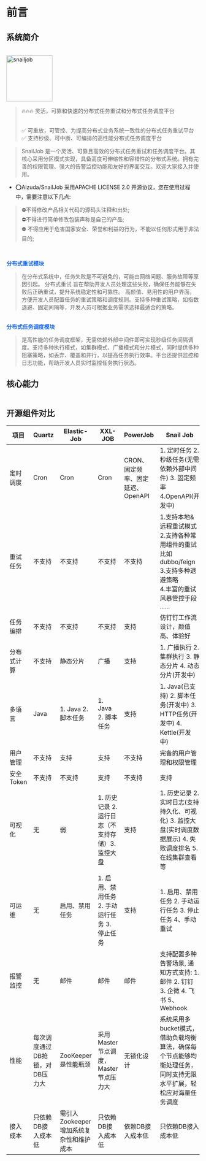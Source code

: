 # 前言

<script setup>
import Image from '../../../.vitepress/components/Image.vue';
import CodeHosting from '../../../.vitepress/components/CodeHosting.vue';
</script>


## 系统简介
<br/>
<img src="/logo.svg" alt="snailjob" width="120px">

> 🔥🔥🔥 灵活，可靠和快速的分布式任务重试和分布式任务调度平台 <br/> <br/>
> 
> ✅️ 可重放，可管控、为提高分布式业务系统一致性的分布式任务重试平台 <br/>
> ✅️ 支持秒级、可中断、可编排的高性能分布式任务调度平台

> SnailJob 是一个灵活、可靠且高效的分布式任务重试和任务调度平台。其核心采用分区模式实现，具备高度可伸缩性和容错性的分布式系统。拥有完善的权限管理、强大的告警监控功能和友好的界面交互。欢迎大家接入并使用。

<CodeHosting />

* ⭕Aizuda/SnailJob 采用APACHE LICENSE 2.0 开源协议，您在使用过程中，需要注意以下几点:

> ⛔不得修改产品相关代码的源码头注释和出处; <br/>
> ⛔不得进行简单修改包装声称是自己的产品;<br/>
> ⛔ 不得应用于危害国家安全、荣誉和利益的行为，不能以任何形式用于非法目的;

<br />

<span style="font-weight: bold; color: #1366ff">分布式重试模块</span> <br />
> 在分布式系统中，任务失败是不可避免的，可能由网络问题、服务故障等原因引起。
分布式重试 旨在帮助开发人员处理这些失败，确保任务能够在失败后正确重试，提升系统稳定性和可靠性。
高颜值、易用性的用户界面，方便开发人员配置任务的重试策略和调度规则。支持多种重试策略，如指数退避、固定间隔等，开发人员可根据业务需求选择最适合的策略。

<br />
<span style="font-weight: bold; color: #1366ff">分布式任务调度模块</span> <br />

> 是高性能的任务调度框架，无需依赖外部中间件即可实现秒级任务间隔调度。支持多种执行模式，如集群模式、广播模式和分片模式，同时提供多种阻塞策略，如丢弃、覆盖和并行，以提高任务执行效率。平台还提供监控和日志功能，帮助开发人员实时监控任务执行状态。

## 核心能力

<Image />

## 开源组件对比
| **项目** | **Quartz**        | **Elastic-Job**          | **XXL-JOB**                   | **PowerJob**           | **Snail Job**                                                                                |
|--------|-------------------|--------------------------|-------------------------------|------------------------|----------------------------------------------------------------------------------------------|
| 定时调度   | Cron              | Cron                     | Cron                          | CRON、固定频率、固定延迟、OpenAPI | 1. 定时任务 2. 秒级任务(无需依赖外部中间件) 3. 固定频率 4.OpenAPI(开发中)                                            |
| 重试任务   | 不支持               | 不支持                      | 不支持                           | 不支持                    | 1.支持本地&远程重试模式 <br/> 2.支持各种常用组件的重试 比如dubbo/feign <br/>3.支持多种退避策略<br/>4.丰富的重试风暴管控手段<br/>...... | 
| 任务编排   | 不支持               | 不支持                      | 不支持                           | 支持                     | 仿钉钉工作流设计，颜值高、体验好                                                                             |                                                                 |
| 分布式计算  | 不支持               | 静态分片                     | 广播                            | 支持                     | 1. 广播执行 2. 集群执行 3. 静态分片 4. 动态分片(开发中)                                                         |
| 多语言    | Java              | 1. Java 2. 脚本任务          | 1. Java 2. 脚本任务               | 支持                     | 1. Java(已支持)  2. 脚本任务(开发中)  3. HTTP任务(开发中)  4. Kettle(开发中)                                   |
| 用户管理   |    不支持       | 支持                       | 支持                            | 不支持                    | 完备的用户管理和权限管理                                                                                 |
| 安全 Token     |    不支持           |      不支持                     |       支持                         |     不支持                    |     支持                                                                                          |
| 可视化    | 无                 | 弱                        | 1. 历史记录 2. 运行日志（不支持存储）3. 监控大盘 | 支持                     | 1. 历史记录 2. 实时日志(支持持久化、可视化) 3. 监控大盘(实时调度数据展示) 4. 失败调度排名 5. 在线集群查看等                            |
| 可运维    | 无                 | 启用、禁用任务                  | 1. 启用、禁用任务 2. 手动运行任务 3. 停止任务  | 支持                     | 1. 启用、禁用任务 2. 手动运行任务 3. 停止任务 4、手动重试                                                          |
| 报警监控   | 无                 | 邮件                       | 邮件                            | 邮件                     | 支持配置多种告警场景, 通知方式支持: 1. 邮件 2. 钉钉 3. 企微 4. 飞书 5、Webhook                                        |
| 性能     | 每次调度通过DB抢锁，对DB压力大 | ZooKeeper是性能瓶颈           | 采用Master节点调度，Master节点压力大      | 无锁化设计                  | 系统采用多bucket模式，借助负载均衡算法，确保每个节点能够均衡处理任务，同时支持无限水平扩展，轻松应对海量任务调度                                  |
| 接入成本   | 只依赖DB接入成本低        | 需引入Zookeeper增加系统复杂性和维护成本 | 只依赖DB接入成本低                    | 依赖DB接入成本低              | 只依赖DB接入成本低                                                                                   |